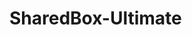# SharedBox-Ultimate



































































































